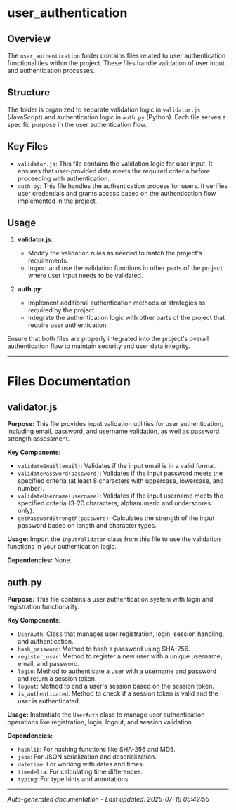 # user_authentication

## Overview
The `user_authentication` folder contains files related to user authentication functionalities within the project. These files handle validation of user input and authentication processes.

## Structure
The folder is organized to separate validation logic in `validator.js` (JavaScript) and authentication logic in `auth.py` (Python). Each file serves a specific purpose in the user authentication flow.

## Key Files
- `validator.js`: This file contains the validation logic for user input. It ensures that user-provided data meets the required criteria before proceeding with authentication.
- `auth.py`: This file handles the authentication process for users. It verifies user credentials and grants access based on the authentication flow implemented in the project.

## Usage
1. **validator.js**:
   - Modify the validation rules as needed to match the project's requirements.
   - Import and use the validation functions in other parts of the project where user input needs to be validated.

2. **auth.py**:
   - Implement additional authentication methods or strategies as required by the project.
   - Integrate the authentication logic with other parts of the project that require user authentication.

Ensure that both files are properly integrated into the project's overall authentication flow to maintain security and user data integrity.

---

# Files Documentation

## validator.js

**Purpose:** This file provides input validation utilities for user authentication, including email, password, and username validation, as well as password strength assessment.

**Key Components:**
- `validateEmail(email)`: Validates if the input email is in a valid format.
- `validatePassword(password)`: Validates if the input password meets the specified criteria (at least 8 characters with uppercase, lowercase, and number).
- `validateUsername(username)`: Validates if the input username meets the specified criteria (3-20 characters, alphanumeric and underscores only).
- `getPasswordStrength(password)`: Calculates the strength of the input password based on length and character types.

**Usage:** Import the `InputValidator` class from this file to use the validation functions in your authentication logic.

**Dependencies:** None.

## auth.py

**Purpose:** This file contains a user authentication system with login and registration functionality.

**Key Components:**
- `UserAuth`: Class that manages user registration, login, session handling, and authentication.
- `hash_password`: Method to hash a password using SHA-256.
- `register_user`: Method to register a new user with a unique username, email, and password.
- `login`: Method to authenticate a user with a username and password and return a session token.
- `logout`: Method to end a user's session based on the session token.
- `is_authenticated`: Method to check if a session token is valid and the user is authenticated.

**Usage:** Instantiate the `UserAuth` class to manage user authentication operations like registration, login, logout, and session validation.

**Dependencies:**
- `hashlib`: For hashing functions like SHA-256 and MD5.
- `json`: For JSON serialization and deserialization.
- `datetime`: For working with dates and times.
- `timedelta`: For calculating time differences.
- `typing`: For type hints and annotations.

---
*Auto-generated documentation - Last updated: 2025-07-18 05:42:55*
